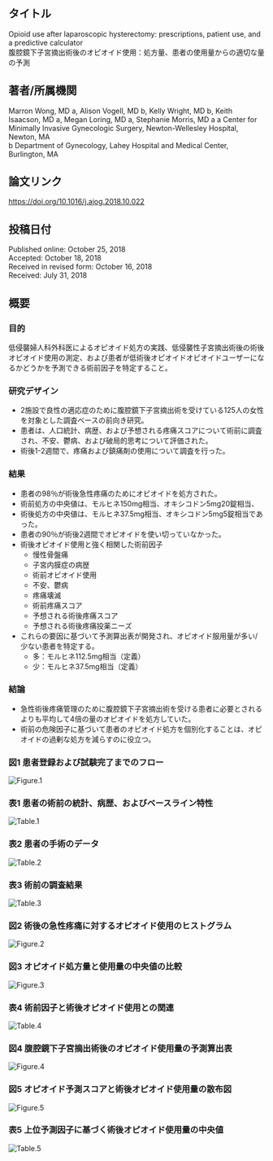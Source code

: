 ## タイトル
Opioid use after laparoscopic hysterectomy: prescriptions, patient use, and a predictive calculator  
腹腔鏡下子宮摘出術後のオピオイド使用：処方量、患者の使用量からの適切な量の予測

## 著者/所属機関
Marron Wong, MD a, Alison Vogell, MD b, Kelly Wright, MD b, Keith Isaacson, MD a, Megan Loring, MD a, Stephanie Morris, MD a
a Center for Minimally Invasive Gynecologic Surgery, Newton-Wellesley Hospital, Newton, MA  
b Department of Gynecology, Lahey Hospital and Medical Center, Burlington, MA

## 論文リンク
https://doi.org/10.1016/j.ajog.2018.10.022

## 投稿日付
Published online: October 25, 2018  
Accepted: October 18, 2018  
Received in revised form: October 16, 2018  
Received: July 31, 2018

## 概要
### 目的
低侵襲婦人科外科医によるオピオイド処方の実践、低侵襲性子宮摘出術後の術後オピオイド使用の測定、および患者が低術後オピオイドオピオイドユーザーになるかどうかを予測できる術前因子を特定すること。

### 研究デザイン
* 2施設で良性の適応症のために腹腔鏡下子宮摘出術を受けている125人の女性を対象とした調査ベースの前向き研究。
* 患者は、人口統計、病歴、および予想される疼痛スコアについて術前に調査され、不安、鬱病、および破局的思考について評価された。
* 術後1-2週間で、疼痛および鎮痛剤の使用について調査を行った。

### 結果
* 患者の98％が術後急性疼痛のためにオピオイドを処方された。
* 術前処方の中央値は、モルヒネ150mg相当、オキシコドン5mg20錠相当、
* 術後処方の中央値は、モルヒネ37.5mg相当、オキシコドン5mg5錠相当であった。
* 患者の90％が術後2週間でオピオイドを使い切っていなかった。
* 術後オピオイド使用と強く相関した術前因子
  * 慢性骨盤痛
  * 子宮内膜症の病歴
  * 術前オピオイド使用
  * 不安、鬱病
  * 疼痛壊滅
  * 術前疼痛スコア
  * 予想される術後疼痛スコア
  * 予想される術後疼痛投薬ニーズ
* これらの要因に基づいて予測算出表が開発され、オピオイド服用量が多い/少ない患者を特定する。
  * 多：モルヒネ112.5mg相当（定義）
  * 少：モルヒネ37.5mg相当（定義）

### 結論
* 急性術後疼痛管理のために腹腔鏡下子宮摘出術を受ける患者に必要とされるよりも平均して4倍の量のオピオイドを処方していた。
* 術前の危険因子に基づいて患者のオピオイド処方を個別化することは、オピオイドの過剰な処方を減らすのに役立つ。

### 図1 患者登録および試験完了までのフロー
![Figure.1](Opioid_fig1.jpg)

### 表1 患者の術前の統計、病歴、およびベースライン特性
![Table.1](Opioid_tab1.png)

### 表2 患者の手術のデータ
![Table.2](Opioid_tab2.png)

### 表3 術前の調査結果
![Table.3](Opioid_tab3.png)

### 図2 術後の急性疼痛に対するオピオイド使用のヒストグラム
![Figure.2](Opioid_fig2.jpg)

### 図3 オピオイド処方量と使用量の中央値の比較
![Figure.3](Opioid_fig3.jpg)

### 表4 術前因子と術後オピオイド使用との関連
![Table.4](Opioid_tab4.png)

### 図4 腹腔鏡下子宮摘出術後のオピオイド使用量の予測算出表
![Figure.4](Opioid_fig4.jpg)

### 図5 オピオイド予測スコアと術後オピオイド使用量の散布図
![Figure.5](Opioid_fig5.jpg)

### 表5 上位予測因子に基づく術後オピオイド使用量の中央値
![Table.5](Opioid_tab5.png)

